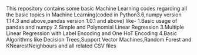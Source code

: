 This repository contains some basic Machine Learning codes regarding all the basic topics in Machine Learning(coded in Python3.6,numpy version 1.14.3 and above,pandas version 1.0.1 and above) like-
1.Basic usage of pandas and numpy
2.Simple and Polynomial Linear Regression
3.Multiple Linear Regression with Label Encoding and One HoT Encoding
4.Basic Algorithms like Decision Trees,Support Vector Machines,Random Forest and KNearestNeighbours
  and all related CSV files

